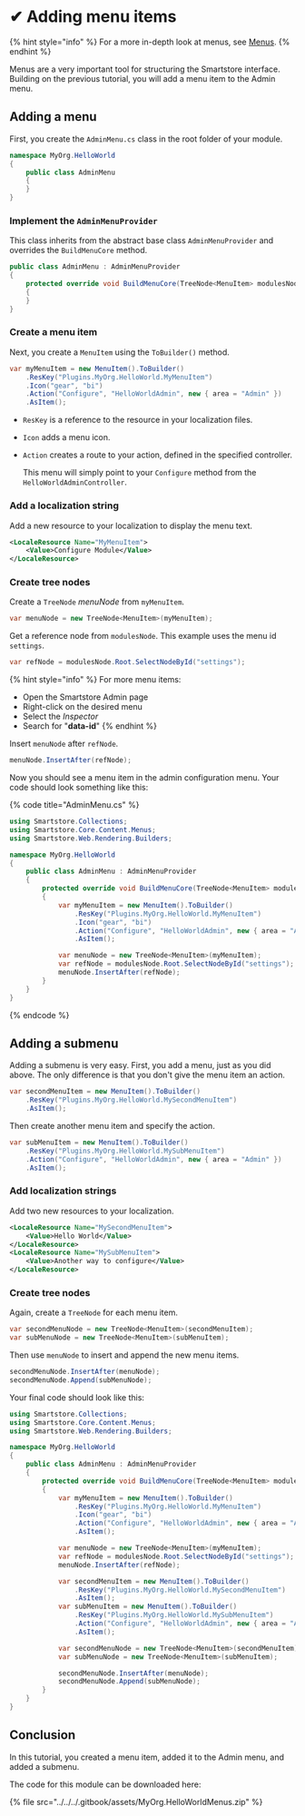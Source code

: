 # ✔ Adding menu items

{% hint style="info" %}
For a more in-depth look at menus, see [Menus](../../../framework/content/menus.md).
{% endhint %}

Menus are a very important tool for structuring the Smartstore interface. Building on the previous tutorial, you will add a menu item to the Admin menu.

## Adding a menu

First, you create the `AdminMenu.cs` class in the root folder of your module.

```csharp
namespace MyOrg.HelloWorld
{
    public class AdminMenu
    {
    }
}
```

### Implement the `AdminMenuProvider`

This class inherits from the abstract base class `AdminMenuProvider` and overrides the `BuildMenuCore` method.

```csharp
public class AdminMenu : AdminMenuProvider
{
    protected override void BuildMenuCore(TreeNode<MenuItem> modulesNode)
    {
    }
}
```

### Create a menu item

Next, you create a `MenuItem` using the `ToBuilder()` method.

```csharp
var myMenuItem = new MenuItem().ToBuilder()
    .ResKey("Plugins.MyOrg.HelloWorld.MyMenuItem")
    .Icon("gear", "bi")
    .Action("Configure", "HelloWorldAdmin", new { area = "Admin" })
    .AsItem();
```

* `ResKey` is a reference to the resource in your localization files.
* `Icon` adds a menu icon.
*   `Action` creates a route to your action, defined in the specified controller.

    This menu will simply point to your `Configure` method from the `HelloWorldAdminController`.

### Add a localization string

Add a new resource to your localization to display the menu text.

```xml
<LocaleResource Name="MyMenuItem">
    <Value>Configure Module</Value>
</LocaleResource>
```

### Create tree nodes

Create a `TreeNode` _menuNode_ from `myMenuItem`.

```csharp
var menuNode = new TreeNode<MenuItem>(myMenuItem);
```

Get a reference node from `modulesNode`. This example uses the menu id `settings`.

```csharp
var refNode = modulesNode.Root.SelectNodeById("settings");
```

{% hint style="info" %}
For more menu items:

* Open the Smartstore Admin page
* Right-click on the desired menu
* Select the _Inspector_
* Search for "**data-id**"
{% endhint %}

Insert `menuNode` after `refNode`.

```csharp
menuNode.InsertAfter(refNode);
```

Now you should see a menu item in the admin configuration menu. Your code should look something like this:

{% code title="AdminMenu.cs" %}
```csharp
using Smartstore.Collections;
using Smartstore.Core.Content.Menus;
using Smartstore.Web.Rendering.Builders;

namespace MyOrg.HelloWorld
{
    public class AdminMenu : AdminMenuProvider
    {
        protected override void BuildMenuCore(TreeNode<MenuItem> modulesNode)
        {
            var myMenuItem = new MenuItem().ToBuilder()
                .ResKey("Plugins.MyOrg.HelloWorld.MyMenuItem")
                .Icon("gear", "bi")
                .Action("Configure", "HelloWorldAdmin", new { area = "Admin" })
                .AsItem();

            var menuNode = new TreeNode<MenuItem>(myMenuItem);
            var refNode = modulesNode.Root.SelectNodeById("settings");
            menuNode.InsertAfter(refNode);
        }
    }
}
```
{% endcode %}

## Adding a submenu

Adding a submenu is very easy. First, you add a menu, just as you did above. The only difference is that you don't give the menu item an action.

```csharp
var secondMenuItem = new MenuItem().ToBuilder()
    .ResKey("Plugins.MyOrg.HelloWorld.MySecondMenuItem")
    .AsItem();
```

Then create another menu item and specify the action.

```csharp
var subMenuItem = new MenuItem().ToBuilder()
    .ResKey("Plugins.MyOrg.HelloWorld.MySubMenuItem")
    .Action("Configure", "HelloWorldAdmin", new { area = "Admin" })
    .AsItem();
```

### Add localization strings

Add two new resources to your localization.

```xml
<LocaleResource Name="MySecondMenuItem">
    <Value>Hello World</Value>
</LocaleResource>
<LocaleResource Name="MySubMenuItem">
    <Value>Another way to configure</Value>
</LocaleResource>
```

### Create tree nodes

Again, create a `TreeNode` for each menu item.

```csharp
var secondMenuNode = new TreeNode<MenuItem>(secondMenuItem);
var subMenuNode = new TreeNode<MenuItem>(subMenuItem);
```

Then use `menuNode` to insert and append the new menu items.

```csharp
secondMenuNode.InsertAfter(menuNode);
secondMenuNode.Append(subMenuNode);
```

Your final code should look like this:

```csharp
using Smartstore.Collections;
using Smartstore.Core.Content.Menus;
using Smartstore.Web.Rendering.Builders;

namespace MyOrg.HelloWorld
{
    public class AdminMenu : AdminMenuProvider
    {
        protected override void BuildMenuCore(TreeNode<MenuItem> modulesNode)
        {
            var myMenuItem = new MenuItem().ToBuilder()
                .ResKey("Plugins.MyOrg.HelloWorld.MyMenuItem")
                .Icon("gear", "bi")
                .Action("Configure", "HelloWorldAdmin", new { area = "Admin" })
                .AsItem();

            var menuNode = new TreeNode<MenuItem>(myMenuItem);
            var refNode = modulesNode.Root.SelectNodeById("settings");
            menuNode.InsertAfter(refNode);

            var secondMenuItem = new MenuItem().ToBuilder()
                .ResKey("Plugins.MyOrg.HelloWorld.MySecondMenuItem")
                .AsItem();
            var subMenuItem = new MenuItem().ToBuilder()
                .ResKey("Plugins.MyOrg.HelloWorld.MySubMenuItem")
                .Action("Configure", "HelloWorldAdmin", new { area = "Admin" })
                .AsItem();

            var secondMenuNode = new TreeNode<MenuItem>(secondMenuItem);
            var subMenuNode = new TreeNode<MenuItem>(subMenuItem);

            secondMenuNode.InsertAfter(menuNode);
            secondMenuNode.Append(subMenuNode);
        }
    }
}
```

## Conclusion

In this tutorial, you created a menu item, added it to the Admin menu, and added a submenu.

The code for this module can be downloaded here:

{% file src="../../../.gitbook/assets/MyOrg.HelloWorldMenus.zip" %}
